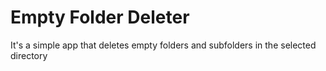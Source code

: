 # Empty Folder Deleter
It's a simple app that deletes empty folders and subfolders in the selected directory
